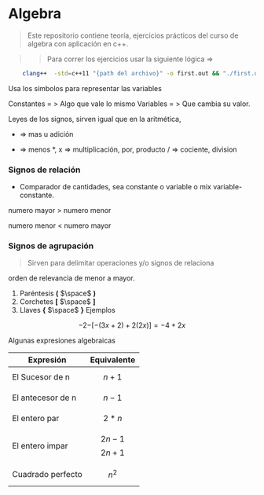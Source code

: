 # Algebra

> Este repositorio contiene teoría, ejercicios prácticos del curso de algebra con aplicación en c++.

>> Para correr los ejercicios usar la siguiente lógica =>

```bash
    clang++  -std=c++11 "{path del archivo}" -o first.out && "./first.out" 
```


Usa los símbolos para representar las variables


Constantes = > Algo que vale lo mismo 
Variables = > Que cambia su valor.


Leyes de los signos, sirven igual que en la aritmética,

+ => mas u adición
- => menos
*, x => multiplicación, por, producto
/ => cociente, division


### Signos de relación

- Comparador de cantidades, sea constante o variable o mix variable-constante.

numero mayor > numero menor

numero menor < numero mayor



### Signos de agrupación

> Sirven para delimitar operaciones y/o signos de relaciona

orden de relevancia de menor a mayor.

1. Paréntesis **(** $\space$ **)**
2. Corchetes **[** $\space$ **]**
3. Llaves **{** $\space$ **}**
Ejemplos

$$-2 {-[-(3x+2)+2(2x)]} = -4+2x$$

Algunas expresiones algebraicas

| Expresión                        |     Equivalente    |
|----------------------------------|--------------------|
| El Sucesor de n                  |  $$n+1$$           |
| El antecesor de n                |  $$n-1$$           |
| El entero par                    |  $$ 2*n $$           |
| El entero impar                  | $$2n-1$$ $$2n+1$$  |
| Cuadrado perfecto                |    $${n}^{2}$$     |